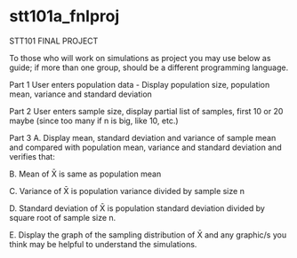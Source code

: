 # stt101a_fnlproj

STT101 FINAL PROJECT 

To those who will work on simulations as project you may use below as guide; if more than one group, should be a different programming language.

Part 1 User enters population data
       - Display population size, population mean, variance and standard deviation

Part 2 User enters sample size, display partial list of samples, first 10 or 20 maybe (since too many if n is big, like 10, etc.)

Part 3
A. Display mean, standard deviation and variance of sample mean and compared with population mean, variance and standard deviation and verifies that:

B. Mean of X̄ is same as population mean

C. Variance of X̄ is population variance divided by sample size n

D. Standard deviation of X̄ is population standard deviation divided by square root of sample size n.

E.  Display the graph of the sampling distribution of X̄ and any graphic/s you think may be helpful to understand the simulations.     
